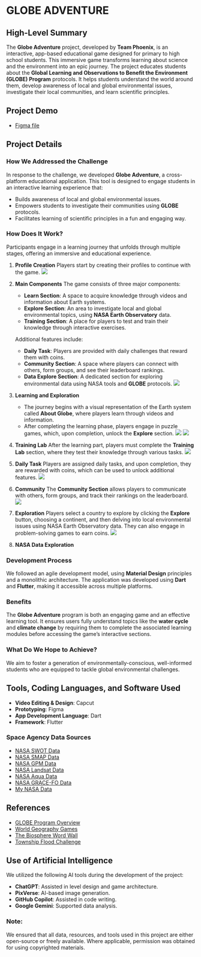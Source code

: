 # GLOBE ADVENTURE

## High-Level Summary
The **Globe Adventure** project, developed by **Team Phoenix**, is an interactive, app-based educational game designed for primary to high school students. This immersive game transforms learning about science and the environment into an epic journey. The project educates students about the **Global Learning and Observations to Benefit the Environment (GLOBE) Program** protocols. It helps students understand the world around them, develop awareness of local and global environmental issues, investigate their local communities, and learn scientific principles.

## Project Demo
- [Figma file](https://www.figma.com/proto/6ZvOhlnZA3YxsIcCJS3HYE/GLOBE-ADVENTURE)

## Project Details

### How We Addressed the Challenge
In response to the challenge, we developed **Globe Adventure**, a cross-platform educational application. This tool is designed to engage students in an interactive learning experience that:
- Builds awareness of local and global environmental issues.
- Empowers students to investigate their communities using **GLOBE** protocols.
- Facilitates learning of scientific principles in a fun and engaging way.

### How Does It Work?
Participants engage in a learning journey that unfolds through multiple stages, offering an immersive and educational experience.

1. **Profile Creation**
   Players start by creating their profiles to continue with the game.
   ![](https://drive.google.com/uc?export=view&id=1lIzLiDritcwW1SMtWA0BRmSuWVEvaZfQ)

2. **Main Components**
   The game consists of three major components:
   - **Learn Section**: A space to acquire knowledge through videos and information about Earth systems.
   - **Explore Section**: An area to investigate local and global environmental topics, using **NASA Earth Observatory** data.
   - **Training Section**: A place for players to test and train their knowledge through interactive exercises.

   Additional features include:
   - **Daily Task**: Players are provided with daily challenges that reward them with coins.
   - **Community Section**: A space where players can connect with others, form groups, and see their leaderboard rankings.
   - **Data Explore Section**: A dedicated section for exploring environmental data using NASA tools and **GLOBE** protocols.
     ![](https://drive.google.com/uc?export=view&id=17hhVW_b0b2by56q56WoIjGz8iF-B6QMv)
   
3. **Learning and Exploration**
   - The journey begins with a visual representation of the Earth system called **About Globe**, where players learn through videos and information.
   - After completing the learning phase, players engage in puzzle games, which, upon completion, unlock the **Explore** section.
     ![](https://drive.google.com/uc?export=view&id=1jIO-Zd-UsmJMiVQn5ohp-FMn4UB70EZU)
     ![](https://drive.google.com/uc?export=view&id=1vPd05ldP8nPbgLn6hfF7Jm1pjL6sATZW)
   
4. **Training Lab**
   After the learning part, players must complete the **Training Lab** section, where they test their knowledge through various tasks.
   ![](https://drive.google.com/uc?export=view&id=10JCDguWrmwXiRBHM4hHSJIcfqAjOi9ZA)

5. **Daily Task**
   Players are assigned daily tasks, and upon completion, they are rewarded with coins, which can be used to unlock additional features.
   ![](https://drive.google.com/uc?export=view&id=1DtqDpDbdMirg7Dit1tEHJPn86vgRuawA)

6. **Community**
   The **Community Section** allows players to communicate with others, form groups, and track their rankings on the leaderboard.
   ![](https://drive.google.com/uc?export=view&id=1GzU_5r7ibAU0vVaSyphD1phGD7qMlXJw)

7. **Exploration**
   Players select a country to explore by clicking the **Explore** button, choosing a continent, and then delving into local environmental issues using NASA Earth Observatory data. They can also engage in problem-solving games to earn coins.
   ![](https://drive.google.com/uc?export=view&id=1gJnDk05y6jfCkmAJm5VjXUOjQhskRyzV)

8. **NASA Data Exploration**
   ![]()

### Development Process
We followed an agile development model, using **Material Design** principles and a monolithic architecture. The application was developed using **Dart** and **Flutter**, making it accessible across multiple platforms.

### Benefits
The **Globe Adventure** program is both an engaging game and an effective learning tool. It ensures users fully understand topics like the **water cycle** and **climate change** by requiring them to complete the associated learning modules before accessing the game’s interactive sections.

### What Do We Hope to Achieve?
We aim to foster a generation of environmentally-conscious, well-informed students who are equipped to tackle global environmental challenges.

## Tools, Coding Languages, and Software Used
- **Video Editing & Design**: Capcut
- **Prototyping**: Figma
- **App Development Language**: Dart
- **Framework**: Flutter

### Space Agency Data Sources
- [NASA SWOT Data](https://swot.jpl.nasa.gov/)
- [NASA SMAP Data](https://smap.jpl.nasa.gov/data/)
- [NASA GPM Data](https://gpm.nasa.gov/data)
- [NASA Landsat Data](https://landsat.gsfc.nasa.gov/)
- [NASA Aqua Data](https://aqua.nasa.gov/)
- [NASA GRACE-FO Data](https://gracefo.jpl.nasa.gov/data/grace-fo-data/)
- [My NASA Data](https://mynasadata.larc.nasa.gov/)

## References
- [GLOBE Program Overview](https://www.youtube.com/watch?v=y9mbrAVRPSU&t=3s)
- [World Geography Games](https://world-geography-games.com/en/world_atmosphere.html)
- [The Biosphere Word Wall](https://wordwall.net/resource/52838217/ciencias/the-biosphere)
- [Township Flood Challenge](https://townshipfloodchallenge.niwa.co.nz/)

## Use of Artificial Intelligence
We utilized the following AI tools during the development of the project:
- **ChatGPT**: Assisted in level design and game architecture.
- **PixVerse**: AI-based image generation.
- **GitHub Copilot**: Assisted in code writing.
- **Google Gemini**: Supported data analysis.

### Note:
We ensured that all data, resources, and tools used in this project are either open-source or freely available. Where applicable, permission was obtained for using copyrighted materials.
